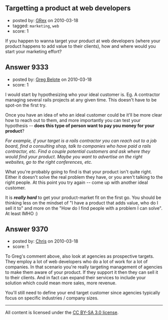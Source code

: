 ## Targetting a product at web developers

- posted by: [GRex](https://stackexchange.com/users/-1/2475-grex) on 2010-03-18
- tagged: `marketing`, `web`
- score: 1

If you happen to wanna target your product at web developers (where your product happens to add value to their clients), how and where would you start your marketing effort?


## Answer 9333

- posted by: [Greg Belote](https://stackexchange.com/users/-1/837-greg-belote) on 2010-03-18
- score: 1

I would start by hypothesizing who your ideal customer is. Eg. A contractor managing several rails projects at any given time. This doesn't have to be spot-on the first try.

Once you have an idea of who an ideal customer could be it'll be more clear how to reach out to them, and more importantly you can test your hypothesis -- **does this type of person want to pay you money for your product**?

*For example, if your target is a rails contractor you can reach out to a job board, find a consulting shop, talk to companies who have paid a rails contractor, etc. Find a couple potential customers and ask where they would find your product. Maybe you want to advertise on the right websites, go to the right conferences, etc.*

What you're probably going to find is that your product isn't quite right. Either it doesn't solve the real problem they have, or you aren't talking to the right people. At this point you try again -- come up with another ideal customer.

It is ***really hard*** to get your product-market fit on the first go. You should be thinking less on the mindset of "I have a product that adds value, who do I sell it to" and more on the "How do I find people with a problem I can solve". At least IMHO :)


## Answer 9370

- posted by: [Chris](https://stackexchange.com/users/-1/412-chris) on 2010-03-18
- score: 1

To Greg's comment above, also look at agencies as prospective targets. They employ a lot of web developers who do a lot of work for a lot of companies. In that scenario you're really targeting management of agencies to make them aware of your product. If they support it then they can sell it to their clients. And in fact can expand their services to include your solution which could mean more sales, more revenue.

You'll still need to define your end target customer since agencies typically focus on specific industries / company sizes. 



---

All content is licensed under the [CC BY-SA 3.0 license](https://creativecommons.org/licenses/by-sa/3.0/).
